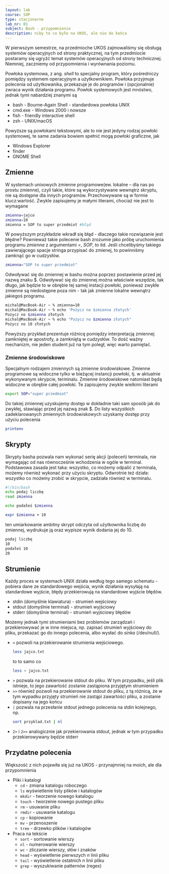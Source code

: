 ```yaml
---
layout: lab
course: SOP
type: stacjonarne
lab_nr: 01
subject: Bash - przypomnienie
description: niby to co było na UKOS, ale nie do końca
---
```

W pierwszym semestrze, na przedmioche UKOS zajmowaliśmy się obsługą systemów operacyjnych od strony praktycznej, na tym przedmiocie postaramy się ugryźć temat systemów operacyjnych od strony technicznej. Niemniej, zaczniemy od przypomnienia i wyrównania poziomu.

Powłoka systemowa, z ang. *shell* to specjalny program, który pośredniczy pomiędzy systemem operacyjnym a użytkownikiem. Powłoka przyjmuje polecenia od użytkowanika, przekazuje je do programów i (opcjonalnie) zwraca wynik działania programu. Powłok systemowych jest mnóstwo, jednak tymi nabardziej znanymi są 
- bash - Bourne-Again Shell - standardowa powłoka UNIX
- cmd.exe - Windows 2000 i nowsze
- fish - friendly interactive shell
- zsh - UNIX/macOS

Powyższe są powłokami tekstowymi, ale to nie jest jedyny rodzaj powłoki systemowej, te same zadania bowiem spełnić mogą powłoki graficzne, jak
- Windows Explorer
- finder
- GNOME Shell

## Zmienne

W systemach unixowych zmienne programowe(ew. lokalne – dla nas po prostu zmienne), czyli takie, które są wykorzystywane wewnątrz skryptu, nie są dostępne dla innych programów. Przechowywane są w formie klucz:wartość. Zwykle zapisujemy je małymi literami, chociaż nie jest to wymagane

```bash
zmienna=jajco
zmienna=10
zmienna = SOP to super przedmiot #błąd 
```

W powyższym przykładzie wkradł się błąd - dlaczego takie rozwiązanie jest błędne? Pownieważ takie polecenie bash zrozumie jako próbę uruchomienia programu *zmienna* z argumentami *=*, *SOP*, *to* itd. Jeśli chcelibyśmy takiego zawierającego spacje stringa przypisać do zmienej, to powinniśmy zamknąć go w cudzysłów.

```bash
zmienna="SOP to super przedmiot"
```

Odwoływać się do zmiennej w bashu można poprzez postawienie przed jej nazwą znaku $. Odwoływać się do zmiennej można właściwie wszędzie, tak długo, jak będzie to w obrębie tej samej instacji powłoki, ponieważ zwykłe zmienne są niedostępne poza nim - tak jak zmienne lokalne wewnątrz jakiegoś programu. 

```bash
michal@MacBook-Air ~ % zmienna=10
michal@MacBook-Air ~ % echo 'Pożycz no $zmienna złotych'
Pożycz no $zmienna złotych
michal@MacBook-Air ~ % echo "Pożycz no $zmienna złotych"
Pożycz no 10 złotych
```

Powyższy przykład prezentuje różnicę pomiędzy interpretacją zmiennej zamkniętej w apostrofy, a zamkniętą w cudzysłów. To dość ważny mechanizm, nie jeden student już na tym poległ, więc warto pamiętać.

### Zmienne środowiskowe
Specjalnym rodzajem zmiennych są zmienne środowiskowe. Zmienne programowe są widoczne tylko w bieżącej instancji powłoki, tj. w aktualnie wykonywanym skrypcie, terminalu. Zmienne środowiskowe natomiast będą widoczne w obrębie całej powłoki. Te zapisujemy zwykle wielkimi literami

```bash
export SOP="super przedmiot"
```
Do takiej zmiennej uzyskujemy dostęp w dokładnie taki sam sposób jak do zwykłej, stawiając przed jej nazwą znak $. Do listy wszystkich zadeklarowanych zmiennych środowiskowych uzyskamy dostęp przy użyciu polecenia 
```bash
printenv
```

## Skrypty
Skrypty basha pozwala nam wykonać serię akcji (poleceń) terminala, nie wymagając od nas równocześnie wchodzenia w ogóle w terminal. Podstawowa zasada jest taka: wszystko, co możemy odpalić z terminala, możemy również wykonać przy użyciu skryptu. Odwrotnie też działa: wszystko co możemy zrobić w skrypcie, zadziała również w terminalu. 

```bash
#!/bin/bash
echo podaj liczbę
read zmienna

echo podałeś $zmienna

expr $zmienna + 10
```

ten umiarkowanie ambitny skrypt odczyta od użytkownika liczbę do zmiennej, wydrukuje ją oraz wypisze wynik dodania jej do 10. 

```bash
podaj liczbę
10
podałeś 10
20
``` 
## Strumienie
Każdy proces w systemach UNIX działa według tego samego schematu - pobiera dane ze standardowego wejścia, wynik działania wysyłają na standardowe wyjście, błędy przekierowują na standardowe wyjście błędów.
- stdin (domyślnie klawiatura) - strumień wejściowy
- stdout (domyślnie terminal) - strumień wyjściowy
- stderr (domyślnie terminal) - strumień wyjściowy błędów

Możemy jednak tymi strumieniami bez problemów zarządzań i przekierowywać je w inne miejsca, np. zapisać strumień wyjściowy do pliku, przekazać go do innego polecenia, albo wysłać do *sinka* (/dev/null/). 
- ```<``` pozwoli na przekierowanie strumienia wejściowego. 
  ```bash
  less jajco.txt
  ```
  to to samo co
  ```bash
  less < jajco.txt
  ```
- ```>``` pozwala na przekierowanie stdout do pliku. W tym przypadku, jeśli plik istnieje, to jego zawartość zostanie zastąpiona przyjętym strumieniem
- ```>>``` również pozwoli na przekierowanie stdout do pliku, z tą różnicą, że w tym wypadku przyjęty strumień nie zastąpi zawartości pliku, a zostanie dopisany na jego końcu
- ```|``` pozwala na przesłanie stdout jednego polecenia na stdin kolejnego, np.
  ```bash
  sort przyklad.txt | nl
  ```
- ```2>``` i ```2>>``` analogicznie jak przekierowania stdout, jednak w tym przypadku przekierowywany będzie stderr

## Przydatne polecenia
Większość z nich pojawiła się już na UKOS - przynajmniej na moich, ale dla przypomnienia
- Pliki i katalogi
  - ```cd``` - zmiana katalogu roboczego
  - ```ls``` wyświetlenie listy plików i katalogów
  - ```mkdir``` - tworzenie nowego katalogu
  - ```touch``` - tworzenie nowego pustego pliku
  - ```rm``` - usuwanie pliku
  - ```rmdir``` - usuwanie katalogu
  - ```cp``` - kopiowanie
  - ```mv``` - przenoszenie
  - ```tree``` - drzewko plików i katalogów
- Praca na tekście
  - ```sort``` - sortowanie wierszy
  - ```nl``` - numerowanie wierszy
  - ```wc``` - zliczanie wierszy, słów i znaków
  - ```head``` - wyświetlenie pierwszych *n* linii pliku
  - ```tail``` - wyświetlenie ostatnich *n* linii pliku
  - ```grep``` - wyszukiwanie patternów (regex)
  
